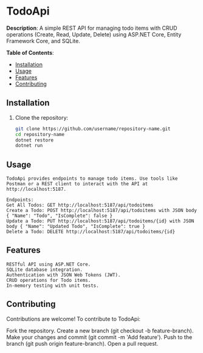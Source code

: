 # TodoApi

**Description**: A simple REST API for managing todo items with CRUD operations (Create, Read, Update, Delete) using ASP.NET Core, Entity Framework Core, and SQLite.

**Table of Contents**:
- [Installation](#installation)
- [Usage](#usage)
- [Features](#features)
- [Contributing](#contributing)
  
## Installation
1. Clone the repository:
   ```bash
   git clone https://github.com/username/repository-name.git
   cd repository-name
   dotnet restore
   dotnet run

## Usage
    TodoApi provides endpoints to manage todo items. Use tools like Postman or a REST client to interact with the API at http://localhost:5187.

    Endpoints:
    Get All Todos: GET http://localhost:5187/api/todoitems
    Create a Todo: POST http://localhost:5187/api/todoitems with JSON body { "Name": "Todo", "IsComplete": false }
    Update a Todo: PUT http://localhost:5187/api/todoitems/{id} with JSON body { "Name": "Updated Todo", "IsComplete": true }
    Delete a Todo: DELETE http://localhost:5187/api/todoitems/{id}

## Features
    RESTful API using ASP.NET Core.
    SQLite database integration.
    Authentication with JSON Web Tokens (JWT).
    CRUD operations for Todo items.
    In-memory testing with unit tests.

## Contributing
  Contributions are welcome! To contribute to TodoApi:
  
  Fork the repository.
  Create a new branch (git checkout -b feature-branch).
  Make your changes and commit (git commit -m 'Add feature').
  Push to the branch (git push origin feature-branch).
  Open a pull request.

